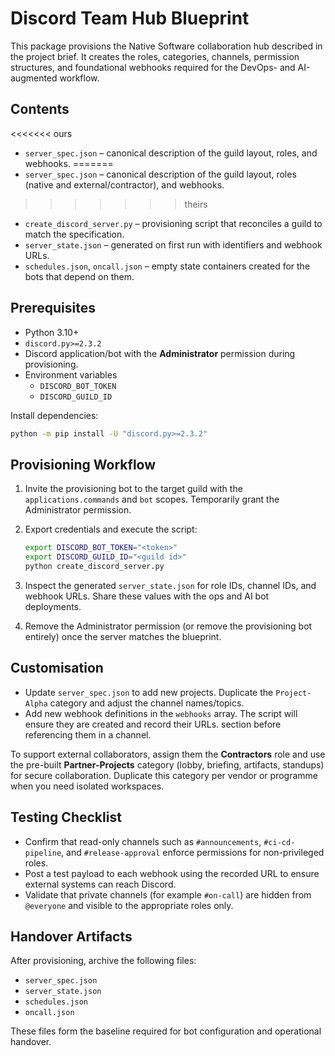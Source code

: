 # Discord Team Hub Blueprint

This package provisions the Native Software collaboration hub described in the
project brief. It creates the roles, categories, channels, permission
structures, and foundational webhooks required for the DevOps- and AI-augmented
workflow.

## Contents

<<<<<<< ours
- `server_spec.json` – canonical description of the guild layout, roles, and
  webhooks.
=======
- `server_spec.json` – canonical description of the guild layout, roles (native
  and external/contractor), and webhooks.
>>>>>>> theirs
- `create_discord_server.py` – provisioning script that reconciles a guild to
  match the specification.
- `server_state.json` – generated on first run with identifiers and webhook
  URLs.
- `schedules.json`, `oncall.json` – empty state containers created for the bots
  that depend on them.

## Prerequisites

- Python 3.10+
- `discord.py>=2.3.2`
- Discord application/bot with the **Administrator** permission during
  provisioning.
- Environment variables
  - `DISCORD_BOT_TOKEN`
  - `DISCORD_GUILD_ID`

Install dependencies:

```bash
python -m pip install -U "discord.py>=2.3.2"
```

## Provisioning Workflow

1. Invite the provisioning bot to the target guild with the `applications.commands`
   and `bot` scopes. Temporarily grant the Administrator permission.
2. Export credentials and execute the script:

   ```bash
   export DISCORD_BOT_TOKEN="<token>"
   export DISCORD_GUILD_ID="<guild id>"
   python create_discord_server.py
   ```

3. Inspect the generated `server_state.json` for role IDs, channel IDs, and
   webhook URLs. Share these values with the ops and AI bot deployments.
4. Remove the Administrator permission (or remove the provisioning bot entirely)
   once the server matches the blueprint.

## Customisation

- Update `server_spec.json` to add new projects. Duplicate the `Project-Alpha`
  category and adjust the channel names/topics.
- Add new webhook definitions in the `webhooks` array. The script will ensure
  they are created and record their URLs.
  section before referencing them in a channel.

To support external collaborators, assign them the **Contractors** role and
use the pre-built **Partner-Projects** category (lobby, briefing, artifacts,
standups) for secure collaboration. Duplicate this category per vendor or
programme when you need isolated workspaces.

## Testing Checklist

- Confirm that read-only channels such as `#announcements`, `#ci-cd-pipeline`,
  and `#release-approval` enforce permissions for non-privileged roles.
- Post a test payload to each webhook using the recorded URL to ensure external
  systems can reach Discord.
- Validate that private channels (for example `#on-call`) are hidden from
  `@everyone` and visible to the appropriate roles only.

## Handover Artifacts

After provisioning, archive the following files:

- `server_spec.json`
- `server_state.json`
- `schedules.json`
- `oncall.json`

These files form the baseline required for bot configuration and operational
handover.

